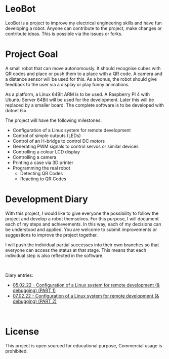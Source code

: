 # LeoBot
LeoBot is a project to improve my electrical engineering skills and have fun developing a robot. Anyone can contribute to the project, make changes or contribute ideas. This is possible via the issues or forks.

# Project Goal
A small robot that can move autonomously. It should recognise cubes with QR codes and place or push them to a place with a QR code. A camera and a distance sensor will be used for this. As a bonus, the robot should give feedback to the user via a display or play funny animations.

As a platform, a Linux 64Bit ARM is to be used. A Raspberry PI 4 with Ubuntu Server 64Bit will be used for the development. Later this will be replaced by a smaller board. The complete software is to be developed with dotnet 6.x.

The project will have the following milestones:
- Configuration of a Linux system for remote development
- Control of simple outputs (LEDs)
- Control of an H-bridge to control DC motors
- Generating PWM signals to control servos or similar devices
- Controlling a colour LCD display
- Controlling a camera
- Printing a case via 3D printer
- Programming the real robot
  - Detecting QR Codes
  - Reacting to QR Codes

# Development Diary
With this project, I would like to give everyone the possibility to follow the project and develop a robot themselves. For this purpose, I will document each of my steps and achievements. In this way, each of my decisions can be understood and applied.
You are welcome to submit improvements or suggestions to improve the project together.

I will push the individual partial successes into their own branches so that everyone can access the status at that stage. This means that each individual step is also reflected in the software.

<br>

Diary entries:
- [05.02.22 - Configuration of a Linux system for remote development (& debugging) (PART 1)](docs/diary/01_Configure_LinuxSystem.md)
- [07.02.22 - Configuration of a Linux system for remote development (& debugging) (PART 2)](docs/diary/02_Configure_LinuxSystem.md)

<br>

# License
This project is open sourced for educational purpose, Commercial usage is prohibited.
